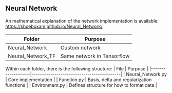 ## Neural Network

An mathematical explanation of the network implementation is available:
https://shoeboxam.github.io/Neural_Network/

|       Folder      |          Purpose           |
|-------------------|----------------------------|
| Neural_Network    | Custom network             |
| Neural_Network_TF | Same network in Tensorflow |

Within each folder, there is the following structure:
|        File       |                  Purpose                  |
|-------------------|-------------------------------------------|
| Neural_Network.py | Core implementation                       |
| Function.py       | Basis, delta and regularization functions |
| Environment.py    | Defines structure for how to format data  |
